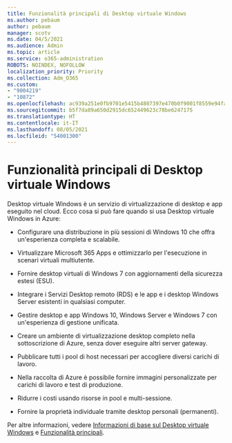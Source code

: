 ```yaml
---
title: Funzionalità principali di Desktop virtuale Windows
ms.author: pebaum
author: pebaum
manager: scotv
ms.date: 04/5/2021
ms.audience: Admin
ms.topic: article
ms.service: o365-administration
ROBOTS: NOINDEX, NOFOLLOW
localization_priority: Priority
ms.collection: Adm_O365
ms.custom:
- "9004219"
- "10872"
ms.openlocfilehash: ac939a251e0fb9701e5415b4807397e470b0f9001f8559e94fa089dcdb5697f4
ms.sourcegitcommit: b5f7da89a650d2915dc652449623c78be6247175
ms.translationtype: HT
ms.contentlocale: it-IT
ms.lasthandoff: 08/05/2021
ms.locfileid: "54001300"
---
```

# <a name="key-capabilities-of-windows-virtual-desktop"></a>Funzionalità principali di Desktop virtuale Windows


Desktop virtuale Windows è un servizio di virtualizzazione di desktop e app eseguito nel cloud. Ecco cosa si può fare quando si usa Desktop virtuale Windows in Azure:

- Configurare una distribuzione in più sessioni di Windows 10 che offra un'esperienza completa e scalabile.

- Virtualizzare Microsoft 365 Apps e ottimizzarlo per l'esecuzione in scenari virtuali multiutente.

- Fornire desktop virtuali di Windows 7 con aggiornamenti della sicurezza estesi (ESU).

- Integrare i Servizi Desktop remoto (RDS) e le app e i desktop Windows Server esistenti in qualsiasi computer.

- Gestire desktop e app Windows 10, Windows Server e Windows 7 con un'esperienza di gestione unificata. 

- Creare un ambiente di virtualizzazione desktop completo nella sottoscrizione di Azure, senza dover eseguire altri server gateway.

- Pubblicare tutti i pool di host necessari per accogliere diversi carichi di lavoro.

- Nella raccolta di Azure è possibile fornire immagini personalizzate per carichi di lavoro e test di produzione. 

- Ridurre i costi usando risorse in pool e multi-sessione. 

- Fornire la proprietà individuale tramite desktop personali (permanenti).

Per altre informazioni, vedere [Informazioni di base sul Desktop virtuale Windows](https://go.microsoft.com/fwlink/?linkid=2127033) e [Funzionalità principali](https://docs.microsoft.com/azure/virtual-desktop/overview#key-capabilities).